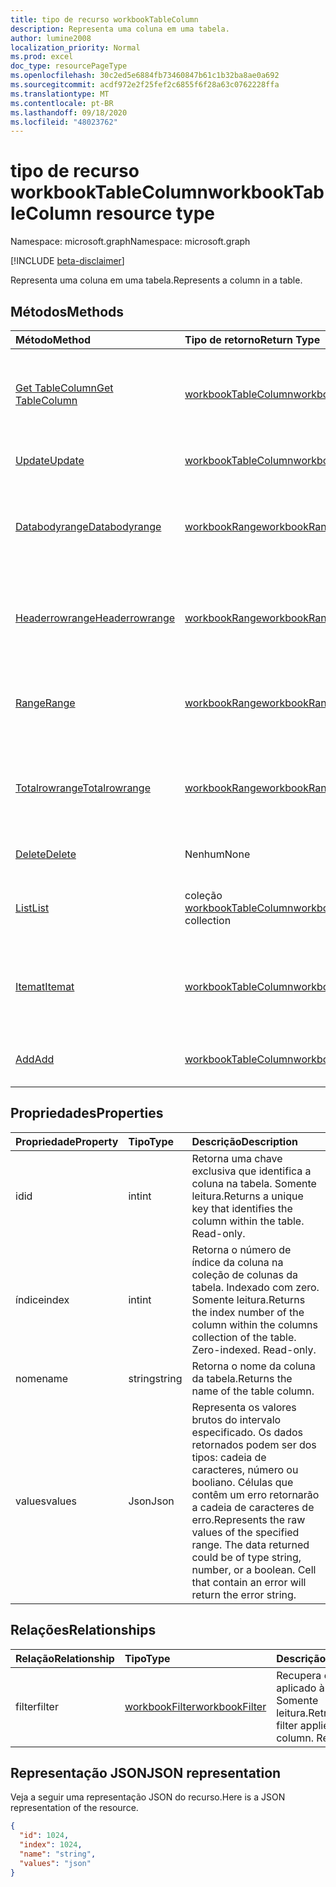 ```yaml
---
title: tipo de recurso workbookTableColumn
description: Representa uma coluna em uma tabela.
author: lumine2008
localization_priority: Normal
ms.prod: excel
doc_type: resourcePageType
ms.openlocfilehash: 30c2ed5e6884fb73460847b61c1b32ba8ae0a692
ms.sourcegitcommit: acdf972e2f25fef2c6855f6f28a63c0762228ffa
ms.translationtype: MT
ms.contentlocale: pt-BR
ms.lasthandoff: 09/18/2020
ms.locfileid: "48023762"
---
```

# <a name="workbooktablecolumn-resource-type"></a><span data-ttu-id="843d3-103">tipo de recurso workbookTableColumn</span><span class="sxs-lookup"><span data-stu-id="843d3-103">workbookTableColumn resource type</span></span>

<span data-ttu-id="843d3-104">Namespace: microsoft.graph</span><span class="sxs-lookup"><span data-stu-id="843d3-104">Namespace: microsoft.graph</span></span>

[!INCLUDE [beta-disclaimer](../../includes/beta-disclaimer.md)]

<span data-ttu-id="843d3-105">Representa uma coluna em uma tabela.</span><span class="sxs-lookup"><span data-stu-id="843d3-105">Represents a column in a table.</span></span>


## <a name="methods"></a><span data-ttu-id="843d3-106">Métodos</span><span class="sxs-lookup"><span data-stu-id="843d3-106">Methods</span></span>

| <span data-ttu-id="843d3-107">Método</span><span class="sxs-lookup"><span data-stu-id="843d3-107">Method</span></span>           | <span data-ttu-id="843d3-108">Tipo de retorno</span><span class="sxs-lookup"><span data-stu-id="843d3-108">Return Type</span></span>    |<span data-ttu-id="843d3-109">Descrição</span><span class="sxs-lookup"><span data-stu-id="843d3-109">Description</span></span>|
|:---------------|:--------|:----------|
|[<span data-ttu-id="843d3-110">Get TableColumn</span><span class="sxs-lookup"><span data-stu-id="843d3-110">Get TableColumn</span></span>](../api/tablecolumn-get.md) | [<span data-ttu-id="843d3-111">workbookTableColumn</span><span class="sxs-lookup"><span data-stu-id="843d3-111">workbookTableColumn</span></span>](workbooktablecolumn.md) |<span data-ttu-id="843d3-112">Leia as propriedades e os relacionamentos do objeto tableColumn.</span><span class="sxs-lookup"><span data-stu-id="843d3-112">Read properties and relationships of tableColumn object.</span></span>|
|[<span data-ttu-id="843d3-113">Update</span><span class="sxs-lookup"><span data-stu-id="843d3-113">Update</span></span>](../api/tablecolumn-update.md) | [<span data-ttu-id="843d3-114">workbookTableColumn</span><span class="sxs-lookup"><span data-stu-id="843d3-114">workbookTableColumn</span></span>](workbooktablecolumn.md) |<span data-ttu-id="843d3-115">Atualize o objeto TableColumn.</span><span class="sxs-lookup"><span data-stu-id="843d3-115">Update TableColumn object.</span></span> |
|[<span data-ttu-id="843d3-116">Databodyrange</span><span class="sxs-lookup"><span data-stu-id="843d3-116">Databodyrange</span></span>](../api/tablecolumn-databodyrange.md)|[<span data-ttu-id="843d3-117">workbookRange</span><span class="sxs-lookup"><span data-stu-id="843d3-117">workbookRange</span></span>](workbookrange.md)|<span data-ttu-id="843d3-118">Obtém o objeto de intervalo associado ao corpo de dados da coluna.</span><span class="sxs-lookup"><span data-stu-id="843d3-118">Gets the range object associated with the data body of the column.</span></span>|
|[<span data-ttu-id="843d3-119">Headerrowrange</span><span class="sxs-lookup"><span data-stu-id="843d3-119">Headerrowrange</span></span>](../api/tablecolumn-headerrowrange.md)|[<span data-ttu-id="843d3-120">workbookRange</span><span class="sxs-lookup"><span data-stu-id="843d3-120">workbookRange</span></span>](workbookrange.md)|<span data-ttu-id="843d3-121">Obtém o objeto de intervalo associado à linha de cabeçalho da coluna.</span><span class="sxs-lookup"><span data-stu-id="843d3-121">Gets the range object associated with the header row of the column.</span></span>|
|[<span data-ttu-id="843d3-122">Range</span><span class="sxs-lookup"><span data-stu-id="843d3-122">Range</span></span>](../api/tablecolumn-range.md)|[<span data-ttu-id="843d3-123">workbookRange</span><span class="sxs-lookup"><span data-stu-id="843d3-123">workbookRange</span></span>](workbookrange.md)|<span data-ttu-id="843d3-124">Obtém o objeto de intervalo associado a toda a coluna.</span><span class="sxs-lookup"><span data-stu-id="843d3-124">Gets the range object associated with the entire column.</span></span>|
|[<span data-ttu-id="843d3-125">Totalrowrange</span><span class="sxs-lookup"><span data-stu-id="843d3-125">Totalrowrange</span></span>](../api/tablecolumn-totalrowrange.md)|[<span data-ttu-id="843d3-126">workbookRange</span><span class="sxs-lookup"><span data-stu-id="843d3-126">workbookRange</span></span>](workbookrange.md)|<span data-ttu-id="843d3-127">Obtém o objeto de intervalo associado à linha de totais da coluna.</span><span class="sxs-lookup"><span data-stu-id="843d3-127">Gets the range object associated with the totals row of the column.</span></span>|
|[<span data-ttu-id="843d3-128">Delete</span><span class="sxs-lookup"><span data-stu-id="843d3-128">Delete</span></span>](../api/tablecolumn-delete.md)|<span data-ttu-id="843d3-129">Nenhum</span><span class="sxs-lookup"><span data-stu-id="843d3-129">None</span></span>|<span data-ttu-id="843d3-130">Exclui a coluna da tabela.</span><span class="sxs-lookup"><span data-stu-id="843d3-130">Deletes the column from the table.</span></span>|
|[<span data-ttu-id="843d3-131">List</span><span class="sxs-lookup"><span data-stu-id="843d3-131">List</span></span>](../api/tablecolumn-list.md) | <span data-ttu-id="843d3-132">coleção [workbookTableColumn](workbooktablecolumn.md)</span><span class="sxs-lookup"><span data-stu-id="843d3-132">[workbookTableColumn](workbooktablecolumn.md) collection</span></span> |<span data-ttu-id="843d3-133">Obtenha uma coleção de objetos tableColumn.</span><span class="sxs-lookup"><span data-stu-id="843d3-133">Get tableColumn object collection.</span></span> |
|[<span data-ttu-id="843d3-134">Itemat</span><span class="sxs-lookup"><span data-stu-id="843d3-134">Itemat</span></span>](../api/tablecolumncollection-itemat.md)|[<span data-ttu-id="843d3-135">workbookTableColumn</span><span class="sxs-lookup"><span data-stu-id="843d3-135">workbookTableColumn</span></span>](workbooktablecolumn.md)|<span data-ttu-id="843d3-136">Obtém uma coluna com base em sua posição na coleção.</span><span class="sxs-lookup"><span data-stu-id="843d3-136">Gets a column based on its position in the collection.</span></span>|
|[<span data-ttu-id="843d3-137">Add</span><span class="sxs-lookup"><span data-stu-id="843d3-137">Add</span></span>](../api/tablecolumncollection-add.md)|[<span data-ttu-id="843d3-138">workbookTableColumn</span><span class="sxs-lookup"><span data-stu-id="843d3-138">workbookTableColumn</span></span>](workbooktablecolumn.md)|<span data-ttu-id="843d3-139">Adiciona uma nova coluna à tabela.</span><span class="sxs-lookup"><span data-stu-id="843d3-139">Adds a new column to the table.</span></span>|

## <a name="properties"></a><span data-ttu-id="843d3-140">Propriedades</span><span class="sxs-lookup"><span data-stu-id="843d3-140">Properties</span></span>
| <span data-ttu-id="843d3-141">Propriedade</span><span class="sxs-lookup"><span data-stu-id="843d3-141">Property</span></span>     | <span data-ttu-id="843d3-142">Tipo</span><span class="sxs-lookup"><span data-stu-id="843d3-142">Type</span></span>   |<span data-ttu-id="843d3-143">Descrição</span><span class="sxs-lookup"><span data-stu-id="843d3-143">Description</span></span>|
|:---------------|:--------|:----------|
|<span data-ttu-id="843d3-144">id</span><span class="sxs-lookup"><span data-stu-id="843d3-144">id</span></span>|<span data-ttu-id="843d3-145">int</span><span class="sxs-lookup"><span data-stu-id="843d3-145">int</span></span>|<span data-ttu-id="843d3-p101">Retorna uma chave exclusiva que identifica a coluna na tabela. Somente leitura.</span><span class="sxs-lookup"><span data-stu-id="843d3-p101">Returns a unique key that identifies the column within the table. Read-only.</span></span>|
|<span data-ttu-id="843d3-148">índice</span><span class="sxs-lookup"><span data-stu-id="843d3-148">index</span></span>|<span data-ttu-id="843d3-149">int</span><span class="sxs-lookup"><span data-stu-id="843d3-149">int</span></span>|<span data-ttu-id="843d3-p102">Retorna o número de índice da coluna na coleção de colunas da tabela. Indexado com zero. Somente leitura.</span><span class="sxs-lookup"><span data-stu-id="843d3-p102">Returns the index number of the column within the columns collection of the table. Zero-indexed. Read-only.</span></span>|
|<span data-ttu-id="843d3-153">nome</span><span class="sxs-lookup"><span data-stu-id="843d3-153">name</span></span>|<span data-ttu-id="843d3-154">string</span><span class="sxs-lookup"><span data-stu-id="843d3-154">string</span></span>|<span data-ttu-id="843d3-155">Retorna o nome da coluna da tabela.</span><span class="sxs-lookup"><span data-stu-id="843d3-155">Returns the name of the table column.</span></span>|
|<span data-ttu-id="843d3-156">values</span><span class="sxs-lookup"><span data-stu-id="843d3-156">values</span></span>|<span data-ttu-id="843d3-157">Json</span><span class="sxs-lookup"><span data-stu-id="843d3-157">Json</span></span>|<span data-ttu-id="843d3-p103">Representa os valores brutos do intervalo especificado. Os dados retornados podem ser dos tipos: cadeia de caracteres, número ou booliano. Células que contêm um erro retornarão a cadeia de caracteres de erro.</span><span class="sxs-lookup"><span data-stu-id="843d3-p103">Represents the raw values of the specified range. The data returned could be of type string, number, or a boolean. Cell that contain an error will return the error string.</span></span>|

## <a name="relationships"></a><span data-ttu-id="843d3-161">Relações</span><span class="sxs-lookup"><span data-stu-id="843d3-161">Relationships</span></span>
| <span data-ttu-id="843d3-162">Relação</span><span class="sxs-lookup"><span data-stu-id="843d3-162">Relationship</span></span> | <span data-ttu-id="843d3-163">Tipo</span><span class="sxs-lookup"><span data-stu-id="843d3-163">Type</span></span>   |<span data-ttu-id="843d3-164">Descrição</span><span class="sxs-lookup"><span data-stu-id="843d3-164">Description</span></span>|
|:---------------|:--------|:----------|
|<span data-ttu-id="843d3-165">filter</span><span class="sxs-lookup"><span data-stu-id="843d3-165">filter</span></span>|[<span data-ttu-id="843d3-166">workbookFilter</span><span class="sxs-lookup"><span data-stu-id="843d3-166">workbookFilter</span></span>](workbookfilter.md)|<span data-ttu-id="843d3-p104">Recupera o filtro aplicado à coluna. Somente leitura.</span><span class="sxs-lookup"><span data-stu-id="843d3-p104">Retrieve the filter applied to the column. Read-only.</span></span>|

## <a name="json-representation"></a><span data-ttu-id="843d3-169">Representação JSON</span><span class="sxs-lookup"><span data-stu-id="843d3-169">JSON representation</span></span>

<span data-ttu-id="843d3-170">Veja a seguir uma representação JSON do recurso.</span><span class="sxs-lookup"><span data-stu-id="843d3-170">Here is a JSON representation of the resource.</span></span>

<!-- {
  "blockType": "resource",
  "optionalProperties": [

  ],
  "keyProperty": "id",
  "baseType":"microsoft.graph.entity",
  "@odata.type": "microsoft.graph.workbookTableColumn"
}-->

```json
{
  "id": 1024,
  "index": 1024,
  "name": "string",
  "values": "json"
}

```

<!-- uuid: 8fcb5dbc-d5aa-4681-8e31-b001d5168d79
2015-10-25 14:57:30 UTC -->
<!--
{
  "type": "#page.annotation",
  "description": "TableColumn resource",
  "keywords": "",
  "section": "documentation",
  "tocPath": "",
  "suppressions": []
}
-->


